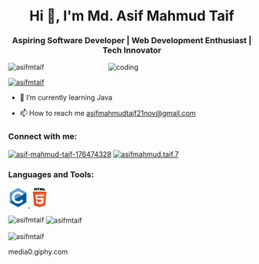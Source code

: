 <h1 align="center">Hi 👋, I'm Md. Asif Mahmud Taif</h1>
<h3 align="center">Aspiring Software Developer | Web Development Enthusiast | Tech Innovator</h3>
<img align="right" alt="coding" width="300" src="https://i.giphy.com/bGgsc5mWoryfgKBx1u.webp">
<p align="left"> <img src="https://komarev.com/ghpvc/?username=asifmtaif&label=Profile%20views&color=0e75b6&style=flat" alt="asifmtaif" /> </p>

<p align="left"> <a href="https://github.com/ryo-ma/github-profile-trophy"><img src="https://github-profile-trophy.vercel.app/?username=asifmtaif" alt="asifmtaif" /></a> </p>

- 🌱 I’m currently learning Java

- 📫 How to reach me asifmahmudtaif21nov@gmail.com

<h3 align="left">Connect with me:</h3>
<p align="left">
<a href="https://linkedin.com/in/asif-mahmud-taif-176474328" target="blank"><img align="center" src="https://raw.githubusercontent.com/rahuldkjain/github-profile-readme-generator/master/src/images/icons/Social/linked-in-alt.svg" alt="asif-mahmud-taif-176474328" height="30" width="40" /></a>
<a href="https://instagram.com/asifmahmud.taif.7" target="blank"><img align="center" src="https://raw.githubusercontent.com/rahuldkjain/github-profile-readme-generator/master/src/images/icons/Social/instagram.svg" alt="asifmahmud.taif.7" height="30" width="40" /></a>
</p>

<h3 align="left">Languages and Tools:</h3>
<p align="left"> <a href="https://www.cprogramming.com/" target="_blank" rel="noreferrer"> <img src="https://raw.githubusercontent.com/devicons/devicon/master/icons/c/c-original.svg" alt="c" width="40" height="40"/> </a> <a href="https://www.w3.org/html/" target="_blank" rel="noreferrer"> <img src="https://raw.githubusercontent.com/devicons/devicon/master/icons/html5/html5-original-wordmark.svg" alt="html5" width="40" height="40"/> </a> </p>

<p><img align="left" src="https://github-readme-stats.vercel.app/api/top-langs?username=asifmtaif&show_icons=true&locale=en&layout=compact" alt="asifmtaif" /></p>

<p>&nbsp;<img align="center" src="https://github-readme-stats.vercel.app/api?username=asifmtaif&show_icons=true&locale=en" alt="asifmtaif" /></p>

<p><img align="center" src="https://github-readme-streak-stats.herokuapp.com/?user=asifmtaif&" alt="asifmtaif" /></p>
media0.giphy.com
